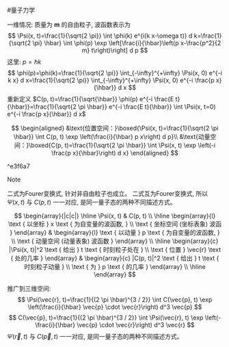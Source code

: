 #量子力学 

一维情况: 质量为 $\boldsymbol{m}$ 的自由粒子, 波函数表示为
$$
\Psi(x, t)=\frac{1}{\sqrt{2 \pi}} \int \phi(k) e^{i(k x-\omega t)} d k=\frac{1}{\sqrt{2 \pi} \hbar} \int \phi(p) \exp \left[\frac{i}{\hbar}\left(p x-\frac{p^2}{2 m} t\right)\right] d p
$$
这里: $p=\hbar k$
$$
\phi(p)=\phi(k)=\frac{1}{\sqrt{2 \pi}} \int_{-\infty}^{+\infty} \Psi(x, 0) e^{-i k x} d x=\frac{1}{\sqrt{2 \pi}} \int_{-\infty}^{+\infty} \Psi(x, 0) e^{-i \frac{p x}{\hbar}} d x
$$
重新定义 $C(p, t)=\frac{1}{\sqrt{\hbar}} \phi(p) e^{-i \frac{E t}{\hbar}}=\frac{1}{\sqrt{2 \pi \hbar}} e^{-i \frac{E t}{\hbar}} \int \Psi(x, t=0) e^{-i \frac{p x}{\hbar}} d x$

$$
\begin{aligned}
&\text{位置空间：}\boxed{\Psi(x, t)=\frac{1}{\sqrt{2 \pi \hbar}} \int C(p, t) \exp \left(\frac{i}{\hbar} p x\right) d p}\\
&\text{动量空间：}\boxed{C(p, t)=\frac{1}{\sqrt{2 \pi \hbar}} \int \Psi(x, t) \exp \left(-i \frac{p x}{\hbar}\right) d x}
\end{aligned}
$$

^e3f6a7

>[!note]
>二式为Fourer变换式, 针对非自由粒子也成立。
>二式互为Fourer变换式, 所以 $\Psi(x, t)$ 与 $C(p, t)$ 一一对应, 是同一量子态的两种不同描述方式。


$$
\begin{array}{|c|c|}
\hline \Psi(x, t) & C(p, t) \\
\hline \begin{array}{l}
\text { 以坐标 } x \text { 为自变量的波函数, } \\
\text { 坐标空间 (坐标表象) 波函 }
\end{array} & \begin{array}{l}
\text { 以动量 } p \text { 为自变量的波函数, } \\
\text { 动量空间 (动量表象) 波函数 }
\end{array} \\
\hline \begin{array}{c}
|\Psi(x, t)|^2 \text { 给出 } t \text { 时刻粒子处在 } \\
\text { 位置 } \vec{r} \text { 处的几率 }
\end{array} & \begin{array}{c}
|C(p, t)|^2 \text { 给出 } t \text { 时刻粒子动量 } \\
\text { 为 } p \text { 的几率 }
\end{array} \\
\hline
\end{array}
$$


推广到三维空间:
$$
\Psi(\vec{r}, t)=\frac{1}{(2 \pi \hbar)^{3 / 2}} \int C(\vec{p}, t) \exp \left(\frac{i}{\hbar} \vec{p} \cdot \vec{r}\right) d^3 \vec{p}
$$
$$
C(\vec{p}, t)=\frac{1}{(2 \pi \hbar)^{3 / 2}} \int \Psi(\vec{r}, t) \exp \left(-\frac{i}{\hbar} \vec{p} \cdot \vec{r}\right) d^3 \vec{r}
$$
$\Psi(\vec{r}, t)$ 与 $C(\vec{p}, t)$ 一一对应, 是同一量子态的两种不同描述方式。